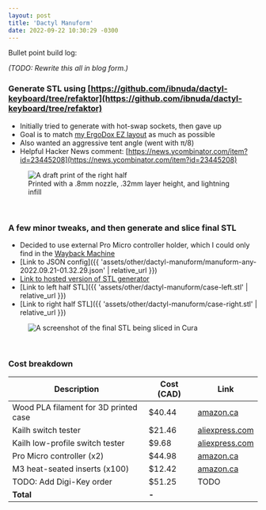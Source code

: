 ```yaml
---
layout: post
title: 'Dactyl Manuform'
date: 2022-09-22 10:30:29 -0300
---
```


Bullet point build log:

_(TODO: Rewrite this all in blog form.)_

### Generate STL using [https://github.com/ibnuda/dactyl-keyboard/tree/refaktor](https://github.com/ibnuda/dactyl-keyboard/tree/refaktor)

- Initially tried to generate with hot-swap sockets, then gave up
- Goal is to match [my ErgoDox EZ layout](https://github.com/qmk/qmk_firmware/blob/master/keyboards/ergodox_ez/keymaps/nfriend/readme.md) as much as possible
- Also wanted an aggressive tent angle (went with π/8)
- Helpful Hacker News comment: [https://news.ycombinator.com/item?id=23445208](https://news.ycombinator.com/item?id=23445208)

<figure>
    <img src="{{ 'assets/img/dactyl-manuform/draft.jpg' | relative_url }}" alt="A draft print of the right half" />
    <figcaption>Printed with a .8mm nozzle, .32mm layer height, and lightning infill</figcaption>
</figure>
<br>

### A few minor tweaks, and then generate and slice final STL

- Decided to use external Pro Micro controller holder, which I could only find in the [Wayback Machine](https://web.archive.org/web/20220607031910/https://dactyl.siskam.link/loligagger-external-holder-promicro-v2.stl)
- [Link to JSON config]({{ 'assets/other/dactyl-manuform/manuform-any-2022.09.21-01.32.29.json' | relative_url }})
- [Link to hosted version of STL generator](https://dactyl.mbugert.de/)
- [Link to left half STL]({{ 'assets/other/dactyl-manuform/case-left.stl' | relative_url }})
- [Link to right half STL]({{ 'assets/other/dactyl-manuform/case-right.stl' | relative_url }})

<figure>
    <img src="{{ 'assets/img/dactyl-manuform/cura.jpg' | relative_url }}" alt="A screenshot of the final STL being sliced in Cura" />
</figure>
<br>

### Cost breakdown

| Description                           | Cost (CAD) | Link                                                                 |
| ------------------------------------- | ---------- | -------------------------------------------------------------------- |
| Wood PLA filament for 3D printed case | $40.44     | [amazon.ca](https://a.co/d/eUWep4w)                                  |
| Kailh switch tester                   | $21.46     | [aliexpress.com](https://www.aliexpress.com/item/32898546644.html)   |
| Kailh low-profile switch tester       | $9.68      | [aliexpress.com](https://www.aliexpress.com/item/4001204818828.html) |
| Pro Micro controller (x2)             | $44.98     | [amazon.ca](https://a.co/d/1GsSJXg)                                  |
| M3 heat-seated inserts (x100)         | $12.42     | [amazon.ca](https://a.co/d/6wMZmwo)                                  |
| TODO: Add Digi-Key order              | $51.25     | TODO                                                                 |
| **Total**                             | **-**      |                                                                      |

<br>
